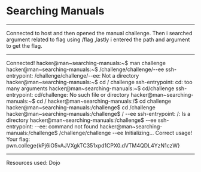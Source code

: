 # Searching Manuals
***
Connected to host and then opened the manual challenge. Then i searched argument related to flag using /flag ,lastly i entered the path and argument to get the flag.
***
Connected!
hacker@man~searching-manuals:~$ man challenge
hacker@man~searching-manuals:~$ /challenge/challenge/--ee
ssh-entrypoint: /challenge/challenge/--ee: Not a directory
hacker@man~searching-manuals:~$ cd / challenge
ssh-entrypoint: cd: too many arguments
hacker@man~searching-manuals:~$ cd/challenge
ssh-entrypoint: cd/challenge: No such file or directory
hacker@man~searching-manuals:~$ cd /
hacker@man~searching-manuals:/$ cd challenge
hacker@man~searching-manuals:/challenge$ cd /challenge
hacker@man~searching-manuals:/challenge$ / --ee
ssh-entrypoint: /: Is a directory
hacker@man~searching-manuals:/challenge$ --ee
ssh-entrypoint: --ee: command not found
hacker@man~searching-manuals:/challenge$ /challenge/challenge --ee
Initializing...
Correct usage! Your flag: pwn.college{kPj6iO5vAJVXgkTC351xpd1CPX0.dVTM4QDL4YzN1czW}
***
Resources used:
Dojo
